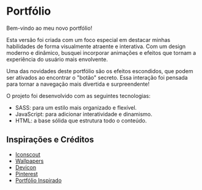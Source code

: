 # Portfólio
Bem-vindo ao meu novo portfólio!

Esta versão foi criada com um foco especial em destacar minhas habilidades de forma visualmente atraente e interativa. Com um design moderno e dinâmico, busquei incorporar animações e efeitos que tornam a experiência do usuário mais envolvente.

Uma das novidades deste portfólio são os efeitos escondidos, que podem ser ativados ao encontrar o "botão" secreto. Essa interação foi pensada para tornar a navegação mais divertida e surpreendente!

O projeto foi desenvolvido com as seguintes tecnologias:

* SASS: para um estilo mais organizado e flexível.
* JavaScript: para adicionar interatividade e dinamismo.
* HTML: a base sólida que estrutura todo o conteúdo.



## Inspirações e Créditos

* [Iconscout](https://iconscout.com)
* [Wallpapers](https://pt.wallpapers.com/foto/imagens-de-perfil-de-anime-fofas-1000-x-1000-oyc7n322ufa7v7h5.html)
* [Devicon](https://github.com/devicons/devicon/tree/master)
* [Pinterest](https://in.pinterest.com/pin/584131014197951104/)
* [Portfólio Inspirado](https://www.rhuanbello.com)
